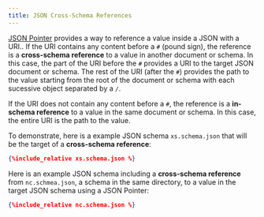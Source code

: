 ```yaml
---
title: JSON Cross-Schema References
---
```

[JSON Pointer](https://tools.ietf.org/html/rfc6901) provides a way to reference a value inside a JSON  with a URI..
If the URI contains any content before a `#` (pound sign), the reference is a **cross-schema reference** to a value in another document or schema.
In this case, the part of the URI before the `#` provides a URI to the target JSON document or schema. 
The rest of the URI (after the `#`) provides the path to the value starting from the root of the document or schema with each 
sucessive object separated by a `/`. 

If the URI does not contain any content before a `#`, the reference is a **in-schema reference** to a value in the same document or schema.
In this case, the entire URI is the path to the value.

To demonstrate, here is a example JSON schema `xs.schema.json` that will be the target of a **cross-schema reference**:

```json
{%include_relative xs.schema.json %}
```

Here is an example JSON schema including  a **cross-schema reference** from `nc.schmea.json`, a schema in the same directory, to a value in
the target JSON schema using a JSON Pointer:

```json
{%include_relative nc.schema.json %}
```
